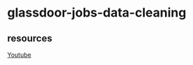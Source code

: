# glassdoor-jobs-data-cleaning

## resources
[Youtube](https://www.youtube.com/watch?v=fhi4dOhmW-g&ab_channel=KenJee)
